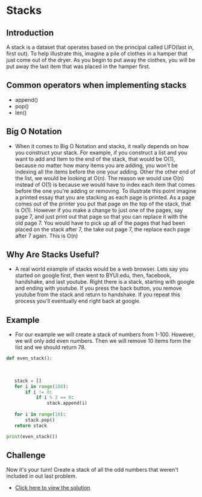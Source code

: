 # Stacks

## Introduction

A stack is a dataset that operates based on the principal called LIFO(last in, first out). To help illustrate this, imagine a pile of clothes in a hamper that just come out of the dryer. As you begin to put away the clothes, you will be put away the last item that was placed in the hamper first. 

## Common operators when implementing stacks
- append()
- pop() 
- len() 


## Big O Notation
- When it comes to Big O Notation and stacks, it really depends on how you construct your stack. For example, if you construct a list and you want to add and Item to the end of the stack, that would be O(1), because no matter how many items you are adding, you won't be indexing all the items before the one your adding. Other the other end of the list, we would be looking at O(n). The reason we would use O(n) instead of O(1) is because we would have to index each item that comes before the one you're adding or removing. To illustrate this point imagine a printed essay that you are stacking as each page is printed. As a page comes out of the printer you put that page on the top of the stack, that is O(1). However if you make a change to just one of the pages, say page 7, and just print out that page so that you can replace it with the old page 7. You would have to pick up all of the pages that had been placed on the stack after 7, the take out page 7, the replace each page after 7 again. This is O(n)

## Why Are Stacks Useful?
- A real world example of stacks would be a web browser. Lets say you started on google first, then went to BYUI.edu, then, facebook, handshake, and last youtube. Right there is a stack, starting with google and ending with youtube. If you press the back button, you remove youtube from the stack and return to handshake. If you repeat this process you'll eventually end right back at google. 


## Example 
- For our example we will create a stack of numbers from 1-100. However, we will only add even numbers. Then we will remove 10 items form the list and we should return 78.

 ```python 
def even_stack():
        
        
    
    stack = []
    for i in range(100):
        if i != 0:
            if i % 2 == 0:
                stack.append(i)
    
    for i in range(10):
        stack.pop()
    return stack

print(even_stack())

```

## Challenge
Now it's your turn! Create a stack of all the odd numbers that weren't included in out last problem. 

- [Click here to view the solution](stacks_solution.py)



    
        
